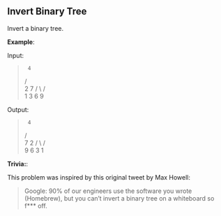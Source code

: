 ## Invert Binary Tree

Invert a binary tree.
 
**Example**:

Input:

 >      4
 >    /   \
 >   2     7
 >  / \   / \
 > 1   3 6   9

Output:

 >      4
 >    /   \
 >   7     2
 >  / \   / \
 > 9   6 3   1
 
**Trivia:**:

This problem was inspired by this original tweet by Max Howell:

 > Google: 90% of our engineers use the software you wrote (Homebrew), but you can’t invert a binary tree on a whiteboard so f*** off.
